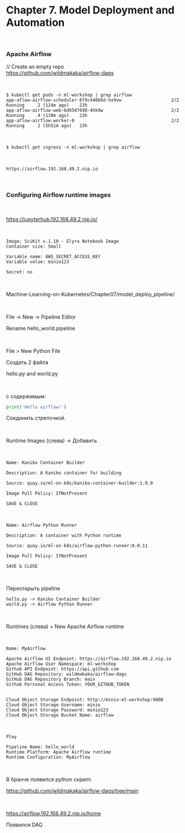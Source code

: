 # Chapter 7. Model Deployment and Automation

<br/>

### Apache Airflow

// Create an empty repo  
https://github.com/wildmakaka/airflow-dags

<br/>

```
$ kubectl get pods -n ml-workshop | grep airflow
app-aflow-airflow-scheduler-6f9c44866d-hx9vw                   2/2     Running     2 (124m ago)    23h
app-aflow-airflow-web-6d9587698-4hk9w                          2/2     Running     4 (130m ago)    23h
app-aflow-airflow-worker-0                                     2/2     Running     2 (5h51m ago)   23h

```

<br/>

```
$ kubectl get ingress -n ml-workshop | grep airflow
```

<br/>

```
https://airflow.192.168.49.2.nip.io
```

<br/>

### Configuring Airflow runtime images

<br/>

https://jupyterhub.192.168.49.2.nip.io/

<br/>

```
Image: SciKit v.1.10 - Elyra Notebook Image
Container size: Small

Variable name: AWS_SECRET_ACCESS_KEY
Variable value: minio123

Secret: no
```

<br/>

Machine-Learning-on-Kubernetes/Chapter07/model_deploy_pipeline/

<br/>

File -> New -> Pipeline Editor

Rename hello_world.pipeline

<br/>

File > New Python File

Создать 2 файла

hello.py and world.py

<br/>

с содержимым:

```python
print('Hello airflow!')
```

Соединить стрелочкой.

<br/>

Runtime Images (слева) -> Добавить

<br/>

```
Name: Kaniko Container Builder

Description: A Kaniko container for building

Source: quay.io/ml-on-k8s/kaniko-container-builder:1.0.0

Image Pull Policy: IfNotPresent

SAVE & CLOSE
```

<br/>

```
Name: Airflow Python Runner

Description: A container with Python runtime

Source: quay.io/ml-on-k8s/airflow-python-runner:0.0.11

Image Pull Policy: IfNotPresent

SAVE & CLOSE
```

<br/>

Переоткрыть pipeline

```
hello.py -> Kaniko Container Builder
world.py -> Airflow Python Runner
```

<br/>

Runtimes (слева) + New Apache Airflow runtime

<br/>

```
Name: MyAirflow

Apache Airflow UI Endpoint: https://airflow.192.168.49.2.nip.io
Apache Airflow User Namespace: ml-workshop
Github API Endpoint: https://api.github.com
GitHub DAG Repository: wildmakaka/airflow-dags
GitHub DAG Repository Branch: main
Github Personal Access Token: YOUR_GITHUB_TOKEN


Cloud Object Storage Endpoint: http://minio-ml-workshop:9000
Cloud Object Storage Username: minio
Cloud Object Storage Password: minio123
Cloud Object Storage Bucket Name: airflow
```

<br/>

```
Play

Pipeline Name: hello_world
Runtime Platform: Apache Airflow runtime
Runtime Configuration: MyAirflow
```

<br/>

В бранче появился python скрипт.

https://github.com/wildmakaka/airflow-dags/tree/main

<br/>

https://airflow.192.168.49.2.nip.io/home

Появился DAG
